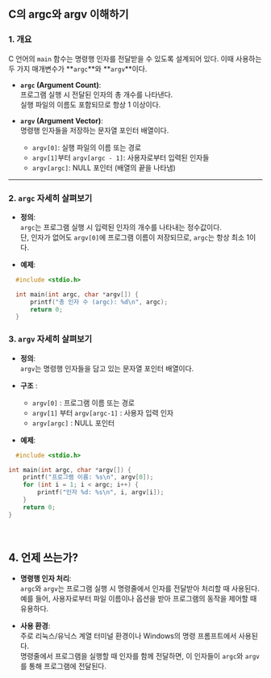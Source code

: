 ## C의 argc와 argv 이해하기

### 1. 개요
C 언어의 `main` 함수는 명령행 인자를 전달받을 수 있도록 설계되어 있다. 이때 사용하는 두 가지 매개변수가 **`argc`**와 **`argv`**이다.

- **`argc` (Argument Count)**:  
  프로그램 실행 시 전달된 인자의 총 개수를 나타낸다.  
  실행 파일의 이름도 포함되므로 항상 1 이상이다.

- **`argv` (Argument Vector)**:  
  명령행 인자들을 저장하는 문자열 포인터 배열이다.  
  - `argv[0]`: 실행 파일의 이름 또는 경로  
  - `argv[1]`부터 `argv[argc - 1]`: 사용자로부터 입력된 인자들  
  - `argv[argc]`: NULL 포인터 (배열의 끝을 나타냄)

---

### 2. `argc` 자세히 살펴보기

- **정의**:  
  `argc`는 프로그램 실행 시 입력된 인자의 개수를 나타내는 정수값이다.  
  단, 인자가 없어도 `argv[0]`에 프로그램 이름이 저장되므로, `argc`는 항상 최소 1이다.

- **예제**:
```c
  #include <stdio.h>

  int main(int argc, char *argv[]) {
      printf("총 인자 수 (argc): %d\n", argc);
      return 0;
  }
```

### 3. `argv` 자세히 살펴보기
- **정의**:  
  `argv`는 명령행 인자들을 담고 있는 문자열 포인터 배열이다.

- **구조** :
  - `argv[0]` : 프로그램 이름 또는 경로
  - `argv[1]` 부터 `argv[argc-1]` : 사용자 입력 인자
  - `argv[argc]` : NULL 포인터

- **예제**:
```c
  #include <stdio.h>

int main(int argc, char *argv[]) {
    printf("프로그램 이름: %s\n", argv[0]);
    for (int i = 1; i < argc; i++) {
        printf("인자 %d: %s\n", i, argv[i]);
    }
    return 0;
}

```

<br>

## 4. 언제 쓰는가?

- **명령행 인자 처리**:  
  `argc`와 `argv`는 프로그램 실행 시 명령줄에서 인자를 전달받아 처리할 때 사용된다.  
  예를 들어, 사용자로부터 파일 이름이나 옵션을 받아 프로그램의 동작을 제어할 때 유용하다.

- **사용 환경**:  
  주로 리눅스/유닉스 계열 터미널 환경이나 Windows의 명령 프롬프트에서 사용된다.  
  명령줄에서 프로그램을 실행할 때 인자를 함께 전달하면, 이 인자들이 `argc`와 `argv`를 통해 프로그램에 전달된다.
